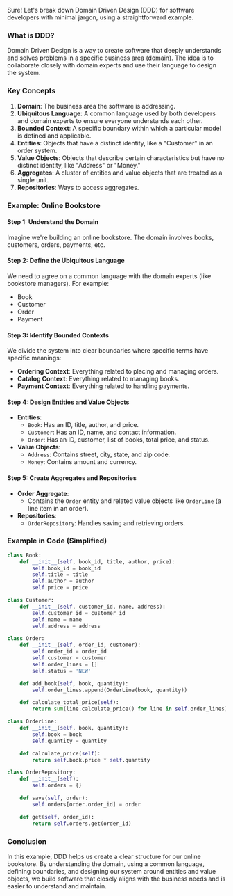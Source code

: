 Sure! Let's break down Domain Driven Design (DDD) for software developers with minimal jargon, using a straightforward example.

### What is DDD?
Domain Driven Design is a way to create software that deeply understands and solves problems in a specific business area (domain). The idea is to collaborate closely with domain experts and use their language to design the system.

### Key Concepts

1. **Domain**: The business area the software is addressing.
2. **Ubiquitous Language**: A common language used by both developers and domain experts to ensure everyone understands each other.
3. **Bounded Context**: A specific boundary within which a particular model is defined and applicable.
4. **Entities**: Objects that have a distinct identity, like a "Customer" in an order system.
5. **Value Objects**: Objects that describe certain characteristics but have no distinct identity, like "Address" or "Money."
6. **Aggregates**: A cluster of entities and value objects that are treated as a single unit.
7. **Repositories**: Ways to access aggregates.

### Example: Online Bookstore

#### Step 1: Understand the Domain
Imagine we're building an online bookstore. The domain involves books, customers, orders, payments, etc.

#### Step 2: Define the Ubiquitous Language
We need to agree on a common language with the domain experts (like bookstore managers). For example:
- Book
- Customer
- Order
- Payment

#### Step 3: Identify Bounded Contexts
We divide the system into clear boundaries where specific terms have specific meanings:
- **Ordering Context**: Everything related to placing and managing orders.
- **Catalog Context**: Everything related to managing books.
- **Payment Context**: Everything related to handling payments.

#### Step 4: Design Entities and Value Objects
- **Entities**: 
  - `Book`: Has an ID, title, author, and price.
  - `Customer`: Has an ID, name, and contact information.
  - `Order`: Has an ID, customer, list of books, total price, and status.
- **Value Objects**:
  - `Address`: Contains street, city, state, and zip code.
  - `Money`: Contains amount and currency.

#### Step 5: Create Aggregates and Repositories
- **Order Aggregate**: 
  - Contains the `Order` entity and related value objects like `OrderLine` (a line item in an order).
- **Repositories**:
  - `OrderRepository`: Handles saving and retrieving orders.

### Example in Code (Simplified)

```python
class Book:
    def __init__(self, book_id, title, author, price):
        self.book_id = book_id
        self.title = title
        self.author = author
        self.price = price

class Customer:
    def __init__(self, customer_id, name, address):
        self.customer_id = customer_id
        self.name = name
        self.address = address

class Order:
    def __init__(self, order_id, customer):
        self.order_id = order_id
        self.customer = customer
        self.order_lines = []
        self.status = 'NEW'

    def add_book(self, book, quantity):
        self.order_lines.append(OrderLine(book, quantity))

    def calculate_total_price(self):
        return sum(line.calculate_price() for line in self.order_lines)

class OrderLine:
    def __init__(self, book, quantity):
        self.book = book
        self.quantity = quantity

    def calculate_price(self):
        return self.book.price * self.quantity

class OrderRepository:
    def __init__(self):
        self.orders = {}

    def save(self, order):
        self.orders[order.order_id] = order

    def get(self, order_id):
        return self.orders.get(order_id)
```

### Conclusion
In this example, DDD helps us create a clear structure for our online bookstore. By understanding the domain, using a common language, defining boundaries, and designing our system around entities and value objects, we build software that closely aligns with the business needs and is easier to understand and maintain.

